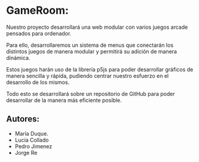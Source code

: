 # GameRoom:
Nuestro proyecto desarrollará una web modular con varios juegos arcade pensados para ordenador.

Para ello, desarrollaremos un sistema de menus que conectarán los distintos juegos de manera modular y permitirá su adición de manera dinámica.

Estos juegos harán uso de la librería p5js para poder desarrollar gráficos de manera sencilla y rápida, pudiendo centrar nuestro esfuerzo en el desarrollo de los mismos.

Todo esto se desarrollará sobre un repositorio de GitHub para poder desarrollar de la manera más eficiente posible.

## Autores:
- María Duque.
- Lucía Collado
- Pedro Jimenez
- Jorge Re